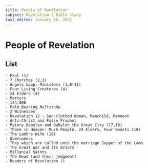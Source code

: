 ```yaml
---
title: People of Revelation
subject: Revelation | Bible Study
last_edited: January 10, 2021
---
```

# People of Revelation

## List
    - Paul (1)
    - 7 Churches (2,3)
    - Angels &amp; Ministers (1,8-11)
    - Four Living Creatures (4)
    - 24 Elders (4)
    - Martyrs
    - 144,000
    - Palm Bearing Multitude
    - 2 Witnesses
    - Revelation 12 - Sun-clothed Woman, Manchild, Remnant
    - Anti-Christ and False Prophet
    - Mytery Babylon and Babylon the Great City (17,18)
    - Those in Heaven: Much People, 24 Elders, Four Beasts (19)
    - The Lamb's Wife (19)
    - Overcomers
    - They which are called unto the marriage Supper of the Lamb
    - The Great War and its Actors
    - Millenial Saints
    - The Dead (and their judgment)
    - Readers of Revelation ()

## 